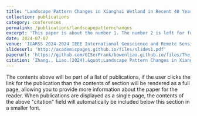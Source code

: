 ```yaml
---
title: "Landscape Pattern Changes in Xianghai Wetland in Recent 40 Years"
collection: publications
category: conferences
permalink: /publications/landscapepatternchanges
excerpt: 'This paper is about the number 1. The number 2 is left for future work.'
date: 2024-07-07
venue: 'IGARSS 2024-2024 IEEE International Geoscience and Remote Sensing Symposium'
slidesurl: 'http://academicpages.github.io/files/slides1.pdf'
paperurl: 'https://github.com/GISerFrank/bowenliao.github.io/files/The_Dynamic_Changes_of_Landscape_Connectivity_in_Momoge_Wetland_based_on_Long_Time_Series_Remote_Sensing_Data.pdf'
citation: 'Zhang., Liao.(2024).&quot;Landscape Pattern Changes in Xianghai Wetland in Recent 40 Years.&quot; <i>IGARSS 2024</i>. 5474-5477.'
---
```


The contents above will be part of a list of publications, if the user clicks the link for the publication than the contents of section will be rendered as a full page, allowing you to provide more information about the paper for the reader. When publications are displayed as a single page, the contents of the above "citation" field will automatically be included below this section in a smaller font.
